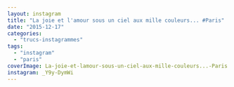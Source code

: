 ```yaml
---
layout: instagram
title: "La joie et l'amour sous un ciel aux mille couleurs... #Paris"
date: "2015-12-17"
categories: 
  - "trucs-instagrammes"
tags: 
  - "instagram"
  - "paris"
coverImage: La-joie-et-lamour-sous-un-ciel-aux-mille-couleurs...-Paris.jpg
instagram: _Y9y-DymWi
---
```

